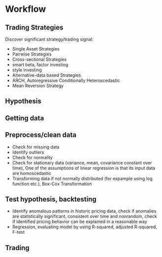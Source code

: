 # Workflow

## Trading Strategies
Discover significant strategy/trading signal:
- Single Asset Strategies
- Pairwise Strategies
- Cross-sectional Strategies
- smart beta, factor investing
- style investing
- Alternative-data based Strategies
- ARCH, Autoregressive Conditionally Heteroscedastic
- Mean Reversion Strategy
## Hypothesis
## Getting data
## Preprocess/clean data
 - Check for missing data
 - Identify outliers
 - Check for normality
 - Check for stationary data (variance, mean, covariance constant over time), One of the assumptions of linear regression is that its input data are homoscedastic
 - Transforming data if not normally distributed (for expample using log function etc.), Box-Cox Transformation
## Test hypothesis, backtesting
- Identify anomalous patterns in historic pricing data, check if anomalies are statistically significant, consistent over time and nonrandom, check if identified pricing behavior can be explained in a reasonable way
- Regression, evaluating model by using R-squared, adjusted R-squared, F-test
## Trading
